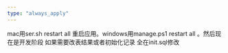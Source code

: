 ```yaml
---
type: "always_apply"
---
```


mac用ser.sh restart all 重启应用。windows用manage.ps1 restart all 。然后现在是开发阶段  如果需要改表结果或者初始化记录  全在init.sql修改